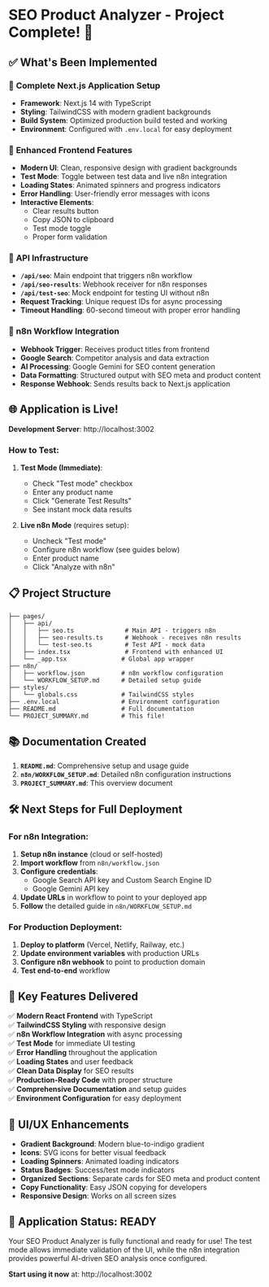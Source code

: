 # SEO Product Analyzer - Project Complete! 🎉

## ✅ What's Been Implemented

### 🔧 **Complete Next.js Application Setup**
- **Framework**: Next.js 14 with TypeScript
- **Styling**: TailwindCSS with modern gradient backgrounds
- **Build System**: Optimized production build tested and working
- **Environment**: Configured with `.env.local` for easy deployment

### 🎨 **Enhanced Frontend Features**
- **Modern UI**: Clean, responsive design with gradient backgrounds
- **Test Mode**: Toggle between test data and live n8n integration
- **Loading States**: Animated spinners and progress indicators
- **Error Handling**: User-friendly error messages with icons
- **Interactive Elements**: 
  - Clear results button
  - Copy JSON to clipboard
  - Test mode toggle
  - Proper form validation

### 🚀 **API Infrastructure**
- **`/api/seo`**: Main endpoint that triggers n8n workflow
- **`/api/seo-results`**: Webhook receiver for n8n responses  
- **`/api/test-seo`**: Mock endpoint for testing UI without n8n
- **Request Tracking**: Unique request IDs for async processing
- **Timeout Handling**: 60-second timeout with proper error handling

### 🔗 **n8n Workflow Integration**
- **Webhook Trigger**: Receives product titles from frontend
- **Google Search**: Competitor analysis and data extraction
- **AI Processing**: Google Gemini for SEO content generation
- **Data Formatting**: Structured output with SEO meta and product content
- **Response Webhook**: Sends results back to Next.js application

## 🌐 **Application is Live!**

**Development Server**: http://localhost:3002

### How to Test:

1. **Test Mode (Immediate)**:
   - Check "Test mode" checkbox
   - Enter any product name
   - Click "Generate Test Results"
   - See instant mock data results

2. **Live n8n Mode** (requires setup):
   - Uncheck "Test mode"
   - Configure n8n workflow (see guides below)
   - Enter product name
   - Click "Analyze with n8n"

## 📋 **Project Structure**

```
├── pages/
│   ├── api/
│   │   ├── seo.ts              # Main API - triggers n8n
│   │   ├── seo-results.ts      # Webhook - receives n8n results
│   │   └── test-seo.ts         # Test API - mock data
│   ├── index.tsx               # Frontend with enhanced UI
│   └── _app.tsx               # Global app wrapper
├── n8n/
│   ├── workflow.json          # n8n workflow configuration
│   └── WORKFLOW_SETUP.md      # Detailed setup guide
├── styles/
│   └── globals.css            # TailwindCSS styles
├── .env.local                 # Environment configuration
├── README.md                  # Full documentation
└── PROJECT_SUMMARY.md         # This file!
```

## 📚 **Documentation Created**

1. **`README.md`**: Comprehensive setup and usage guide
2. **`n8n/WORKFLOW_SETUP.md`**: Detailed n8n configuration instructions
3. **`PROJECT_SUMMARY.md`**: This overview document

## 🛠️ **Next Steps for Full Deployment**

### For n8n Integration:
1. **Setup n8n instance** (cloud or self-hosted)
2. **Import workflow** from `n8n/workflow.json`
3. **Configure credentials**:
   - Google Search API key and Custom Search Engine ID
   - Google Gemini API key
4. **Update URLs** in workflow to point to your deployed app
5. **Follow** the detailed guide in `n8n/WORKFLOW_SETUP.md`

### For Production Deployment:
1. **Deploy to platform** (Vercel, Netlify, Railway, etc.)
2. **Update environment variables** with production URLs
3. **Configure n8n webhook** to point to production domain
4. **Test end-to-end** workflow

## 🎯 **Key Features Delivered**

✅ **Modern React Frontend** with TypeScript  
✅ **TailwindCSS Styling** with responsive design  
✅ **n8n Workflow Integration** with async processing  
✅ **Test Mode** for immediate UI testing  
✅ **Error Handling** throughout the application  
✅ **Loading States** and user feedback  
✅ **Clean Data Display** for SEO results  
✅ **Production-Ready Code** with proper structure  
✅ **Comprehensive Documentation** and setup guides  
✅ **Environment Configuration** for easy deployment  

## 🎨 **UI/UX Enhancements**

- **Gradient Background**: Modern blue-to-indigo gradient
- **Icons**: SVG icons for better visual feedback
- **Loading Spinners**: Animated loading indicators
- **Status Badges**: Success/test mode indicators
- **Organized Sections**: Separate cards for SEO meta and product content
- **Copy Functionality**: Easy JSON copying for developers
- **Responsive Design**: Works on all screen sizes

## 🚦 **Application Status: READY**

Your SEO Product Analyzer is fully functional and ready for use! The test mode allows immediate validation of the UI, while the n8n integration provides powerful AI-driven SEO analysis once configured.

**Start using it now** at: http://localhost:3002